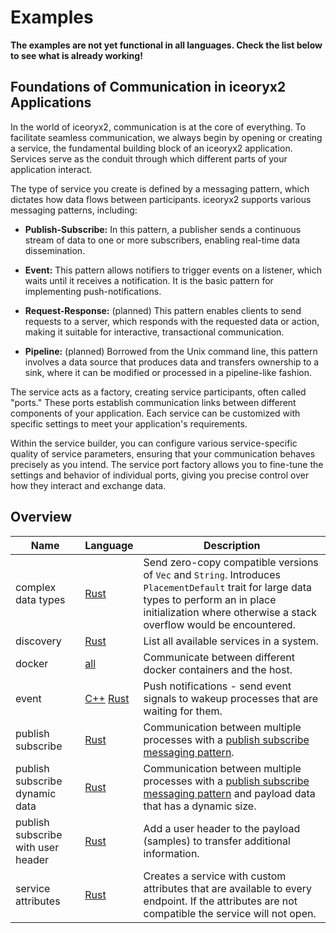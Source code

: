 # Examples

**The examples are not yet functional in all languages. Check the list below to see what is already working!**

## Foundations of Communication in iceoryx2 Applications

In the world of iceoryx2, communication is at the core of everything. To
facilitate seamless communication, we always begin by opening or creating a
service, the fundamental building block of an iceoryx2 application. Services
serve as the conduit through which different parts of your application
interact.

The type of service you create is defined by a messaging pattern, which
dictates how data flows between participants. iceoryx2 supports various
messaging patterns, including:

* **Publish-Subscribe:** In this pattern, a publisher sends a continuous stream
    of data to one or more subscribers, enabling real-time data dissemination.

* **Event:** This pattern allows notifiers to trigger events on a listener, which
    waits until it receives a notification. It is the basic pattern for implementing
    push-notifications.

* **Request-Response:** (planned) This pattern enables clients to send requests
    to a server, which responds with the requested data or action,
    making it suitable for interactive, transactional communication.

* **Pipeline:** (planned) Borrowed from the Unix command line, this pattern
    involves a data source that produces data and transfers ownership to a
    sink, where it can be modified or processed in a pipeline-like fashion.

The service acts as a factory, creating service participants, often called
"ports." These ports establish communication links between
different components of your application. Each service can be customized with
specific settings to meet your application's requirements.

Within the service builder, you can configure various service-specific
quality of service parameters, ensuring that your communication behaves
precisely as you intend. The service port factory allows you to fine-tune the
settings and behavior of individual ports, giving you precise control over how
they interact and exchange data.

## Overview

| Name                                 | Language | Description |
|--------------------------------------|----------|-------------|
| complex data types                   | [Rust](rust/complex_data_types) | Send zero-copy compatible versions of `Vec` and `String`. Introduces `PlacementDefault` trait for large data types to perform an in place initialization where otherwise a stack overflow would be encountered.|
| discovery                            | [Rust](rust/discovery) | List all available services in a system. |
| docker                               | [all](rust/docker) | Communicate between different docker containers and the host. |
| event                                | [C++](cxx/event) [Rust](rust/event) | Push notifications - send event signals to wakeup processes that are waiting for them.|
| publish subscribe                    | [Rust](rust/publish_subscribe) | Communication between multiple processes with a [publish subscribe messaging pattern](https://en.wikipedia.org/wiki/Publish–subscribe_pattern). |
| publish subscribe dynamic data       | [Rust](rust/publish_subscribe_dynamic_data) | Communication between multiple processes with a [publish subscribe messaging pattern](https://en.wikipedia.org/wiki/Publish–subscribe_pattern) and payload data that has a dynamic size. |
| publish subscribe with user header   | [Rust](rust/publish_subscribe_with_user_header) | Add a user header to the payload (samples) to transfer additional information. |
| service attributes                   | [Rust](rust/service_attributes) | Creates a service with custom attributes that are available to every endpoint. If the attributes are not compatible the service will not open. |
